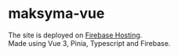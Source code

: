 # maksyma-vue

The site is deployed on [Firebase Hosting](https://maksyma-vue.web.app/).  
Made using Vue 3, Pinia, Typescript and Firebase.
